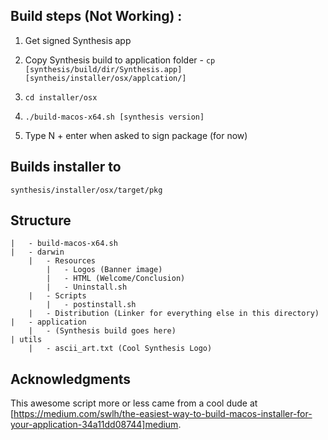 ## Build steps (Not Working) :

1. Get signed Synthesis app

2. Copy Synthesis build to application folder - ` cp [synthesis/build/dir/Synthesis.app] [syntheis/installer/osx/applcation/] `

3. ` cd installer/osx `

4. ` ./build-macos-x64.sh [synthesis version] `

5. Type N + enter when asked to sign package (for now)

## Builds installer to

` synthesis/installer/osx/target/pkg `

## Structure

    |   - build-macos-x64.sh
    |   - darwin
        |   - Resources
            |   - Logos (Banner image)
            |   - HTML (Welcome/Conclusion)
            |   - Uninstall.sh
        |   - Scripts
            |   - postinstall.sh
        |   - Distribution (Linker for everything else in this directory)
    |   - application
        |   - (Synthesis build goes here)
    | utils
        |   - ascii_art.txt (Cool Synthesis Logo)

## Acknowledgments

This awesome script more or less came from a cool dude at [https://medium.com/swlh/the-easiest-way-to-build-macos-installer-for-your-application-34a11dd08744]medium.
